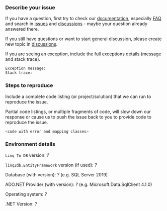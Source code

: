 ### Describe your issue

If you have a question, first try to check our [documentation](https://linq2db.github.io/), especially [FAQ](https://linq2db.github.io/articles/FAQ.html) and search in [issues](https://github.com/linq2db/linq2db/issues) and [discussions](https://github.com/linq2db/linq2db/discussions) - maybe your question already answered there.

If you still have questions or want to start general discussion, please create new topic in [discussions](https://github.com/linq2db/linq2db/discussions).

If you are seeing an exception, include the full exceptions details (message and stack trace).

```
Exception message:
Stack trace:
```

### Steps to reproduce

Include a complete code listing (or project/solution) that we can run to reproduce the issue.

Partial code listings, or multiple fragments of code, will slow down our response or cause us to push the issue back to you to provide code to reproduce the issue.

```c#
<code with error and mapping classes>
```

### Environment details

`Linq To DB` version: *?*

`linq2db.EntityFramework` version (if used): *?*

Database (with version): *?* (e.g. SQL Server 2019)

ADO.NET Provider (with version): *?* (e.g. Microsoft.Data.SqlClient 4.1.0)

Operating system: *?*

.NET Version: *?*
